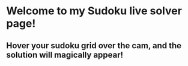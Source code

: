 # Welcome to my Sudoku live solver page!
## Hover your sudoku grid over the cam, and the solution will magically appear!

